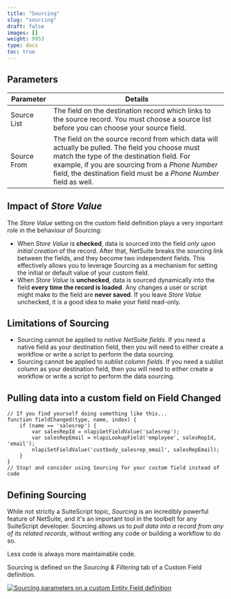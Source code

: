 ```yaml
---
title: "Sourcing"
slug: "sourcing"
draft: false
images: []
weight: 9953
type: docs
toc: true
---
```


## Parameters
| Parameter | Details |
| ------ | ------ |
| Source List | The field on the destination record which links to the source record. You must choose a source list before you can choose your source field. |
| Source From | The field on the source record from which data will actually be pulled. The field you choose must match the type of the destination field. For example, if you are sourcing from a *Phone Number* field, the destination field must be a *Phone Number* field as well. |

## Impact of *Store Value*
The *Store Value* setting on the custom field definition plays a very important role in the behaviour of Sourcing:
* When *Store Value* is **checked**, data is sourced into the field *only upon initial creation* of the record. After that, NetSuite breaks the sourcing link between the fields, and they become two independent fields. This effectively allows you to leverage Sourcing as a mechanism for setting the initial or default value of your custom field.
* When *Store Value* is **unchecked**, data is sourced dynamically into the field **every time the record is loaded**. Any changes a user or script might make to the field are **never saved**. If you leave *Store Value* unchecked, it is a good idea to make your field read-only.

## Limitations of Sourcing
* Sourcing cannot be applied to *native NetSuite fields*. If you need a native field as your destination field, then you will need to either create a workflow or write a script to perform the data sourcing.
* Sourcing cannot be applied to *sublist column fields*. If you need a sublist column as your destination field, then you will need to either create a workflow or write a script to perform the data sourcing.

## Pulling data into a custom field on Field Changed
<!-- language: lang-js -->

    // If you find yourself doing something like this...
    function fieldChanged(type, name, index) {
        if (name == 'salesrep') {
            var salesRepId = nlapiGetFieldValue('salesrep');
            var salesRepEmail = nlapiLookupField('employee', salesRepId, 'email');
            nlapiSetFieldValue('custbody_salesrep_email', salesRepEmail);
        }
    }
    // Stop! and consider using Sourcing for your custom field instead of code

## Defining Sourcing
While not strictly a SuiteScript topic, *Sourcing* is an incredibly powerful feature of NetSuite, and it's an important tool in the toolbelt for any SuiteScript developer. Sourcing allows us to *pull data into a record from any of its related records*, without writing any code or building a workflow to do so.

Less code is always more maintainable code.

Sourcing is defined on the *Sourcing & Filtering* tab of a Custom Field definition.

[![Sourcing parameters on a custom Entity Field definition][1]][1]


  [1]: http://i.stack.imgur.com/zDNMk.png

